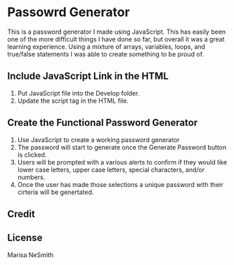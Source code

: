 # Passowrd Generator

This is a password generator I made using JavaScript. This has easily been one of the more difficult things I have done so far, but overall it was a great learning experience. Using a mixture of arrays, variables, loops, and true/false statements I was able to create something to be proud of. 


## Include JavaScript Link in the HTML

1. Put JavaScript file into the Develop folder.
2. Update the script tag in the HTML file.

## Create the Functional Password Generator

1. Use JavaScript to create a working password generator
2. The password will start to generate once the Generate Password button is clicked.
3. Users will be prompted with a various alerts to confirm if they would like lower case letters, upper case letters, special characters, and/or numbers.
4. Once the user has made those selections a unique password with their cirteria will be genertated.

## Credit

## License

Marisa NeSmith 